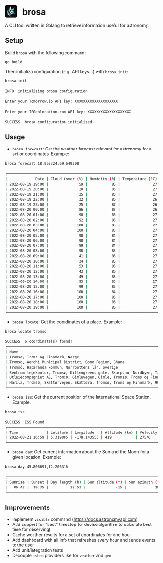 # <img src="https://github.com/lucavallin/brosa/blob/main/docs/brosa.png" style="width:40px;padding-right:10px;margin-bottom:-8px;"> brosa

A CLI tool written in Golang to retrieve information useful for astronomy.

## Setup

Build `brosa` with the following command:

```bash
go build
```

Then initializa configuration (e.g. API keys...) with `brosa init`:

```bash
brosa init

INFO  initializing brosa configuration

Enter your Tomorrow.io API key: XXXXXXXXXXXXXXXXXXXX

Enter your IPGeolocation.com API key: XXXXXXXXXXXXXXXXXXXX

SUCCESS  brosa configuration initialized
```

## Usage

- `brosa forecast`: Get the weather forecast relevant for astronomy for a set or coordinates. Example:

```bash
brosa forecast 18.955324,69.649208

┌────────────────────────────────────────────────────────────────────────────────────────┐
|             Date | Cloud Cover (%) | Humidity (%) | Temperature (ºC) | Visibility (km) |
| 2022-08-19 19:00 |              59 |           85 |               27 |              11 |
| 2022-08-19 20:00 |              20 |           86 |               27 |              11 |
| 2022-08-19 21:00 |              35 |           86 |               27 |              10 |
| 2022-08-19 22:00 |              32 |           86 |               26 |              11 |
| 2022-08-19 23:00 |              25 |           87 |               26 |              10 |
| 2022-08-20 00:00 |              86 |           87 |               26 |              10 |
| 2022-08-20 01:00 |              98 |           86 |               27 |              11 |
| 2022-08-20 02:00 |              92 |           85 |               27 |              11 |
| 2022-08-20 03:00 |             100 |           85 |               27 |              11 |
| 2022-08-20 04:00 |             100 |           85 |               27 |              10 |
| 2022-08-20 05:00 |              98 |           84 |               27 |              10 |
| 2022-08-20 06:00 |              98 |           84 |               27 |              11 |
| 2022-08-20 07:00 |              99 |           84 |               27 |              12 |
| 2022-08-20 08:00 |              98 |           85 |               27 |              12 |
| 2022-08-20 09:00 |              41 |           85 |               27 |              11 |
| 2022-08-20 10:00 |              34 |           85 |               27 |              11 |
| 2022-08-20 11:00 |              53 |           85 |               27 |              11 |
| 2022-08-20 12:00 |              43 |           86 |               27 |              11 |
| 2022-08-20 13:00 |              49 |           85 |               27 |              11 |
| 2022-08-20 14:00 |              93 |           85 |               27 |              10 |
| 2022-08-20 15:00 |              99 |           85 |               27 |              11 |
| 2022-08-20 16:00 |             100 |           84 |               27 |              10 |
| 2022-08-20 17:00 |             100 |           85 |               27 |              11 |
| 2022-08-20 18:00 |             100 |           86 |               27 |              11 |
| 2022-08-20 19:00 |             100 |           86 |               27 |              11 |
└────────────────────────────────────────────────────────────────────────────────────────┘
```

- `brosa locate`: Get the coordinates of a place. Example:

```bash
brosa locate tromso

SUCCESS  6 coordinate(s) found!
┌─────────────────────────────────────────────────────────────────────────────────────────────────────────────────────────────────────────────────────────┐
| Name                                                                                                      | Latitude  | Longitude | Latitude, Longitude |
| Tromsø, Troms og Finnmark, Norge                                                                          | 69.651648 | 18.955819 | 69.651648,18.955819 |
| Tromso, Wenchi Municipal District, Bono Region, Ghana                                                     | 7.558820  | -2.163072 | 7.558820,-2.163072  |
| Tromsö, Haparanda kommun, Norrbottens län, Sverige                                                        | 65.712138 | 23.761817 | 65.712138,23.761817 |
| Sentrum legekontor, Tromsø, Killengreens gate, Skarpsno, Nordbyen, Tromsø, Troms og Finnmark, 9008, Norge | 69.649739 | 18.959848 | 69.649739,18.959848 |
| Utleiecompagniet AS, Tromsø, Gimlevegen, Gimle, Tromsø, Troms og Finnmark, 9019, Norge                    | 69.684069 | 18.990678 | 69.684069,18.990678 |
| Harila, Tromsø, Skattørvegen, Skattøra, Tromsø, Troms og Finnmark, 9018, Norge                            | 69.696052 | 19.013815 | 69.696052,19.013815 |
└─────────────────────────────────────────────────────────────────────────────────────────────────────────────────────────────────────────────────────────┘
```

- `brosa iss`: Get the current position of the International Space Station. Example:

```bash
brosa iss

SUCCESS  ISS Found
┌─────────────────────────────────────────────────────────────────────────────────────────────────────────────────────────────┐
| Time             | Latitude | Longitude   | Altitude (km) | Velocity (km/h) | Visibility | Solar latitude | Solar longitude |
| 2022-08-21 16:59 | 5.319085 | -178.143555 | 419           | 27576           | eclipsed   | 11.977992      | 315.955918      |
└─────────────────────────────────────────────────────────────────────────────────────────────────────────────────────────────┘
```

- `brosa day`: Get current information about the Sun and the Moon for a given location. Example:

```bash
brosa day 45.806691,12.206316

┌────────────────────────────────────────────────────────────────────────────────────────────────────────────────────────────────────┐
| Sunrise | Sunset | Day length (h) | Sun altitude (°) | Sun azimuth (°) | Moonrise | Moonset | Moon altitude (°) | Moon azimuth (°) |
|   06:42 |  19:35 |          12:53 |              -15 |             294 |    19:38 |   04:58 |                12 |              123 |
└────────────────────────────────────────────────────────────────────────────────────────────────────────────────────────────────────┘
```

## Improvements
- Implement `visible` command (https://docs.astronomyapi.com)
- Add support for "best" timestep (or devise algorithm to calculate best time for observing)
- Cache weather results for a set of coordinates for one hour
- Add dashboard with all info that refreshes every hour and sends events to the user
- Add unit/integration tests
- Decouple `astro` providers like for `weather` and `geo`

